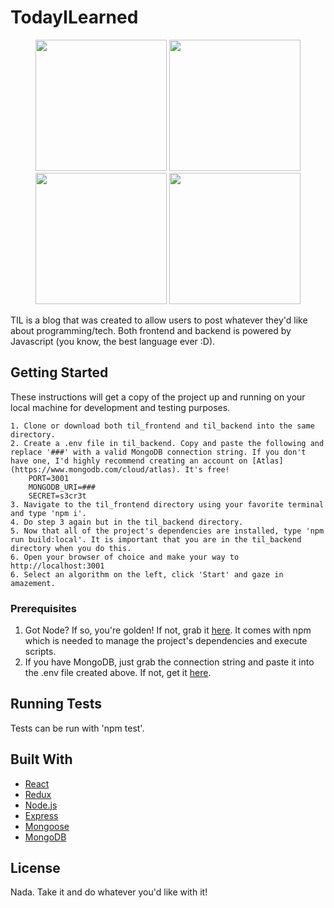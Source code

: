 # TodayILearned

<p align="middle">
  <img src="https://user-images.githubusercontent.com/23731295/74123318-3e862880-4b83-11ea-9f9b-5dd6589f94ec.jpg" width="210" />
  <img src="https://user-images.githubusercontent.com/23731295/74123321-41811900-4b83-11ea-8560-63f9ab82ba0c.jpg" width="210" /> 
  <img src="https://user-images.githubusercontent.com/23731295/74123324-45ad3680-4b83-11ea-89b1-f03c7afeeba7.jpg" width="210" />
  <img src="https://user-images.githubusercontent.com/23731295/74123323-43e37300-4b83-11ea-892d-12425e06e2cc.jpg" width="210" />
</p>

TIL is a blog that was created to allow users to post whatever they'd like about programming/tech. Both frontend and backend is powered by Javascript (you know, the best language ever :D).

## Getting Started

These instructions will get a copy of the project up and running on your local machine for development and testing purposes.

```
1. Clone or download both til_frontend and til_backend into the same directory.
2. Create a .env file in til_backend. Copy and paste the following and replace '###' with a valid MongoDB connection string. If you don't have one, I'd highly recommend creating an account on [Atlas](https://www.mongodb.com/cloud/atlas). It's free!
	PORT=3001
	MONGODB_URI=###
	SECRET=s3cr3t
3. Navigate to the til_frontend directory using your favorite terminal and type 'npm i'.
4. Do step 3 again but in the til_backend directory.
5. Now that all of the project's dependencies are installed, type 'npm run build:local'. It is important that you are in the til_backend directory when you do this.
6. Open your browser of choice and make your way to http://localhost:3001
6. Select an algorithm on the left, click 'Start' and gaze in amazement.
```

### Prerequisites

1. Got Node? If so, you're golden! If not, grab it [here](https://nodejs.org/en/download/). It comes with npm which is needed to manage the project's dependencies and execute scripts.
2. If you have MongoDB, just grab the connection string and paste it into the .env file created above. If not, get it [here](https://www.mongodb.com/download-center/community).

## Running Tests

Tests can be run with 'npm test'.

## Built With

* [React](https://reactjs.org/)
* [Redux](https://redux.js.org/)
* [Node.js](https://nodejs.org/en/)
* [Express](https://expressjs.com/)
* [Mongoose](https://mongoosejs.com/)
* [MongoDB](https://www.mongodb.com/)

## License

Nada. Take it and do whatever you'd like with it!